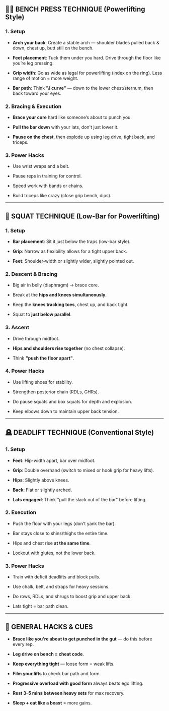 ## 🏋️‍♂️ BENCH PRESS TECHNIQUE (Powerlifting Style)

### 1. **Setup**

- **Arch your back**: Create a stable arch — shoulder blades pulled back & down, chest up, butt still on the bench.
    
- **Feet placement**: Tuck them under you hard. Drive through the floor like you’re leg pressing.
    
- **Grip width**: Go as wide as legal for powerlifting (index on the ring). Less range of motion = more weight.
    
- **Bar path**: Think **"J curve"** — down to the lower chest/sternum, then back toward your eyes.
    

### 2. **Bracing & Execution**

- **Brace your core** hard like someone’s about to punch you.
    
- **Pull the bar down** with your lats, don't just lower it.
    
- **Pause on the chest**, then explode up using leg drive, tight back, and triceps.
    

### 3. **Power Hacks**

- Use wrist wraps and a belt.
    
- Pause reps in training for control.
    
- Speed work with bands or chains.
    
- Build triceps like crazy (close grip bench, dips).
    

---

## 🧱 SQUAT TECHNIQUE (Low-Bar for Powerlifting)

### 1. **Setup**

- **Bar placement**: Sit it just below the traps (low-bar style).
    
- **Grip**: Narrow as flexibility allows for a tight upper back.
    
- **Feet**: Shoulder-width or slightly wider, slightly pointed out.
    

### 2. **Descent & Bracing**

- Big air in belly (diaphragm) → brace core.
    
- Break at the **hips and knees simultaneously**.
    
- Keep the **knees tracking toes**, chest up, and back tight.
    
- Squat to **just below parallel**.
    

### 3. **Ascent**

- Drive through midfoot.
    
- **Hips and shoulders rise together** (no chest collapse).
    
- Think **"push the floor apart"**.
    

### 4. **Power Hacks**

- Use lifting shoes for stability.
    
- Strengthen posterior chain (RDLs, GHRs).
    
- Do pause squats and box squats for depth and explosion.
    
- Keep elbows down to maintain upper back tension.
    

---

## 🪦 DEADLIFT TECHNIQUE (Conventional Style)

### 1. **Setup**

- **Feet**: Hip-width apart, bar over midfoot.
    
- **Grip**: Double overhand (switch to mixed or hook grip for heavy lifts).
    
- **Hips**: Slightly above knees.
    
- **Back**: Flat or slightly arched.
    
- **Lats engaged**: Think "pull the slack out of the bar" before lifting.
    

### 2. **Execution**

- Push the floor with your legs (don't yank the bar).
    
- Bar stays close to shins/thighs the entire time.
    
- Hips and chest rise **at the same time**.
    
- Lockout with glutes, not the lower back.
    

### 3. **Power Hacks**

- Train with deficit deadlifts and block pulls.
    
- Use chalk, belt, and straps for heavy sessions.
    
- Do rows, RDLs, and shrugs to boost grip and upper back.
    
- Lats tight = bar path clean.
    

---

## 🧠 GENERAL HACKS & CUES

- **Brace like you're about to get punched in the gut** — do this before every rep.
    
- **Leg drive on bench = cheat code**.
    
- **Keep everything tight** — loose form = weak lifts.
    
- **Film your lifts** to check bar path and form.
    
- **Progressive overload with good form** always beats ego lifting.
    
- **Rest 3–5 mins between heavy sets** for max recovery.
    
- **Sleep + eat like a beast** = more gains.